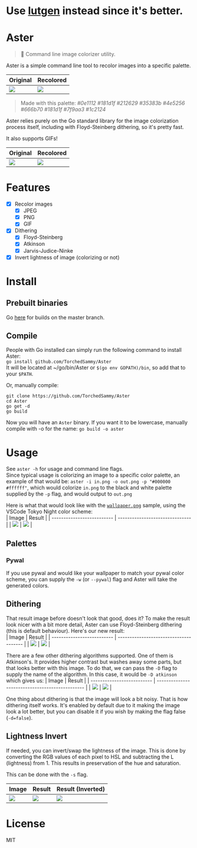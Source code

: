 # Use [lutgen](https://github.com/ozwaldorf/lutgen-rs) instead since it's better.

# Aster
> 🌼 Command line image colorizer utility.

Aster is a simple command line tool to recolor images into a specific palette.

| Original                           | Recolored                     |
| ---------------------------------- | ----------------------------- |
| ![](samples/ghbanner/orig.jpg)     | ![](samples/ghbanner/res.jpg) |

> Made with this palette: *#0e1112 #181d1f #212629 #35383b #4e5256 #666b70 #181d1f #7f9aa3 #1c2124*

Aster relies purely on the Go standard library for the image colorization
process itself, including with Floyd-Steinberg dithering, so it's pretty fast.

It also supports GIFs!  

| Original                           | Recolored                           |
| ---------------------------------- | ----------------------------------- |
| ![](samples/nyan-cat.gif)          | ![](samples/nyan-cat-converted.gif) |

# Features
- [x] Recolor images
  - [x] JPEG
  - [x] PNG
  - [x] GIF
- [x] Dithering
  - [x] Floyd-Steinberg
  - [x] Atkinson
  - [x] Jarvis-Judice-Ninke
- [x] Invert lightness of image (colorizing or not)

# Install
## Prebuilt binaries
Go [here](https://nightly.link/TorchedSammy/Aster/workflows/build/master) for
builds on the master branch.

## Compile
People with Go installed can simply run the following command to install Aster:  
`go install github.com/TorchedSammy/Aster`  
It will be located at ~/go/bin/Aster or `$(go env GOPATH)/bin`, so add that to your `$PATH`.

Or, manually compile:  
```
git clone https://github.com/TorchedSammy/Aster
cd Aster
go get -d
go build
```

Now you will have an `Aster` binary. If you want it to be lowercase,
manually compile with -o for the name: `go build -o aster`

# Usage
See `aster -h` for usage and command line flags.  
Since typical usage is colorizing an image to a specific color palette,
an example of that would be: `aster -i in.png -o out.png -p "#000000 #ffffff"`,
which would colorize `in.png` to the black and white palette supplied by the
`-p` flag, and would output to `out.png`

Here is what that would look like with the [`wallpaper.png`](samples/wallpaper.png) sample,
using the VSCode Tokyo Night color scheme:  
| Image                      | Result                          |
| -------------------------- | ------------------------------- |
| ![](samples/wallpaper.png) | ![](samples/wallpaper-conv.png) |

## Palettes
### Pywal
If you use pywal and would like your wallpaper to match your pywal color scheme,
you can supply the `-w` (or `--pywal`) flag and Aster will take the generated colors.

## Dithering
That result image before doesn't look that good, does it? To make the result look nicer
with a bit more detail, Aster can use Floyd-Steinberg dithering (this is default behaviour).
Here's our new result:  
| Image                      | Result                                 |
| -------------------------- | -------------------------------------- |
| ![](samples/wallpaper.png) | ![](samples/wallpaper-conv-dither.png) |

There are a few other dithering algorithms supported. One of them is
Atkinson's. It provides higher contrast but washes away some parts, but
that looks better with this image. To do that, we can pass the `-D` flag
to supply the name of the algorithm. In this case, it would be `-D atkinson`
which gives us:
| Image                      | Result                                          |
| -------------------------- | ----------------------------------------------- |
| ![](samples/wallpaper.png) | ![](samples/wallpaper-conv-dither-atkinson.png) |

One thing about dithering is that the image will look a bit noisy. That is how
dithering itself works. It's enabled by default due to it making the image look a lot better,
but you can disable it if you wish by making the flag false (`-d=false`).

## Lightness Invert
If needed, you can invert/swap the lightness of the image. This is done by converting
the RGB values of each pixel to HSL and subtracting the L (lightness) from 1.
This results in preservation of the hue and saturation.

This can be done with the `-s` flag.  

| Image                                                    | Result                                         | Result (Inverted)                              |
| -------------------------------------------------------- | ---------------------------------------------- | ---------------------------------------------- |
| ![](https://w.wallhaven.cc/full/1k/wallhaven-1kqgdg.jpg) | ![](https://safe.kashima.moe/ku5olz0vcxbb.jpg) | ![](https://safe.kashima.moe/el3twmmjt26l.jpg) |

# License
MIT
